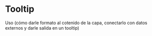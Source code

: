 # Tooltip

Uso (cómo darle formato al cotenido de la capa, conectarlo con datos externos y darle salida en un tooltip)